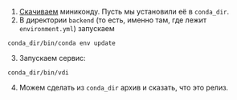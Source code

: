 
1. [Скачиваем](https://docs.conda.io/en/latest/miniconda.html) миниконду. Пусть мы установили её в `conda_dir`.
2. В директории `backend` (то есть, именно там, где лежит `environment.yml`) запускаем

```
conda_dir/bin/conda env update
```

3. Запускаем сервис:

```
conda_dir/bin/vdi
```

4. Можем сделать из `conda_dir` архив и сказать, что это релиз.